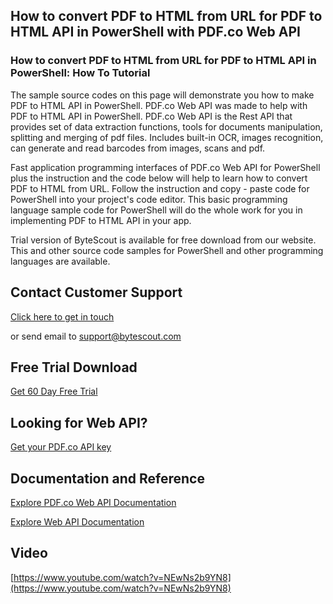 ## How to convert PDF to HTML from URL for PDF to HTML API in PowerShell with PDF.co Web API

### How to convert PDF to HTML from URL for PDF to HTML API in PowerShell: How To Tutorial

The sample source codes on this page will demonstrate you how to make PDF to HTML API in PowerShell. PDF.co Web API was made to help with PDF to HTML API in PowerShell. PDF.co Web API is the Rest API that provides set of data extraction functions, tools for documents manipulation, splitting and merging of pdf files. Includes built-in OCR, images recognition, can generate and read barcodes from images, scans and pdf.

Fast application programming interfaces of PDF.co Web API for PowerShell plus the instruction and the code below will help to learn how to convert PDF to HTML from URL. Follow the instruction and copy - paste code for PowerShell into your project's code editor. This basic programming language sample code for PowerShell will do the whole work for you in implementing PDF to HTML API in your app.

Trial version of ByteScout is available for free download from our website. This and other source code samples for PowerShell and other programming languages are available.

## Contact Customer Support

[Click here to get in touch](https://bytescout.zendesk.com/hc/en-us/requests/new?subject=PDF.co%20Web%20API%20Question)

or send email to [support@bytescout.com](mailto:support@bytescout.com?subject=PDF.co%20Web%20API%20Question) 

## Free Trial Download

[Get 60 Day Free Trial](https://bytescout.com/download/web-installer?utm_source=github-readme)

## Looking for Web API? 

[Get your PDF.co API key](https://pdf.co/documentation/api?utm_source=github-readme)

## Documentation and Reference

[Explore PDF.co Web API Documentation](https://bytescout.com/documentation/index.html?utm_source=github-readme)

[Explore Web API Documentation](https://pdf.co/documentation/api?utm_source=github-readme)

## Video

[https://www.youtube.com/watch?v=NEwNs2b9YN8](https://www.youtube.com/watch?v=NEwNs2b9YN8)